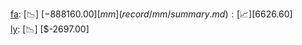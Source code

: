 [fa](record/fa/summary.md): [📉] [$-888160.00]  
[mm](record/mm/summary.md): [📈] [$6626.60]  
[ly](record/ly/summary.md): [📉] [$-2697.00]  
